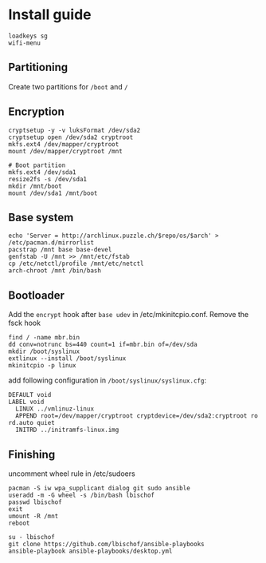 # Install guide

```
loadkeys sg
wifi-menu
```

## Partitioning
Create two partitions for `/boot` and `/`

## Encryption
```
cryptsetup -y -v luksFormat /dev/sda2
cryptsetup open /dev/sda2 cryptroot
mkfs.ext4 /dev/mapper/cryptroot
mount /dev/mapper/cryptroot /mnt

# Boot partition
mkfs.ext4 /dev/sda1
resize2fs -s /dev/sda1
mkdir /mnt/boot
mount /dev/sda1 /mnt/boot
```

## Base system
```
echo 'Server = http://archlinux.puzzle.ch/$repo/os/$arch' > /etc/pacman.d/mirrorlist
pacstrap /mnt base base-devel
genfstab -U /mnt >> /mnt/etc/fstab
cp /etc/netctl/profile /mnt/etc/netctl
arch-chroot /mnt /bin/bash
```

## Bootloader
Add the `encrypt` hook after `base udev` in /etc/mkinitcpio.conf. Remove the fsck hook
```
find / -name mbr.bin
dd conv=notrunc bs=440 count=1 if=mbr.bin of=/dev/sda
mkdir /boot/syslinux
extlinux --install /boot/syslinux
mkinitcpio -p linux
```
add following configuration in `/boot/syslinux/syslinux.cfg`:
```
DEFAULT void
LABEL void
  LINUX ../vmlinuz-linux
  APPEND root=/dev/mapper/cryptroot cryptdevice=/dev/sda2:cryptroot ro rd.auto quiet
  INITRD ../initramfs-linux.img
```

## Finishing
uncomment wheel rule in /etc/sudoers
```
pacman -S iw wpa_supplicant dialog git sudo ansible
useradd -m -G wheel -s /bin/bash lbischof
passwd lbischof
exit
umount -R /mnt
reboot

su - lbischof
git clone https://github.com/lbischof/ansible-playbooks
ansible-playbook ansible-playbooks/desktop.yml
```
